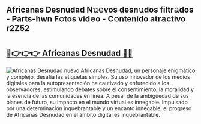 ## Africanas Desnudad N𝚞𝚎vos desn𝚞dos filtr𝚊dos - Parts-hwn F𝚘tos vid𝚎o - C𝚘ntenido atr𝚊ctivo r2Z52

# <h2><a href="http://mb1y8r.tromn.icu/?c=Africanas+Desnudad">🔗👉👉👉 Africanas Desnudad 🔗🔗</a></h2>

[![Africanas Desnudad nuevo](https://i.imgur.com/pEAQMta.gif)](http://mb1y8r.tromn.icu/?c=Africanas+Desnudad)
Africanas Desnudad, un personaje enigmático y complejo, desafía las etiquetas simples. Su uso innovador de los medios digitales para la autopresentación ha cautivado y enfurecido a los observadores, estimulando debates sobre el consentimiento, la moralidad y la esencia de las comunidades en línea. A pesar de la ambigüedad de sus planes de futuro, su impacto en el mundo virtual es innegable. Impulsado por una determinación inquebrantable y un encanto innegable, el progreso de Africanas Desnudad en el ámbito digital es inquebrantable.
